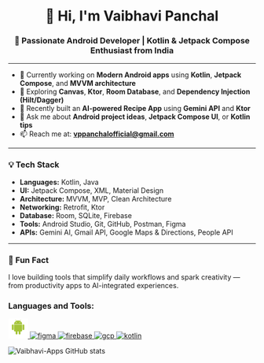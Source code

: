 <h1 align="center">👋 Hi, I'm Vaibhavi Panchal</h1>
<h3 align="center">🚀 Passionate Android Developer | Kotlin & Jetpack Compose Enthusiast from India</h3>

---

- 🔭 Currently working on **Modern Android apps** using **Kotlin**, **Jetpack Compose**, and **MVVM architecture**  
- 🧠 Exploring **Canvas**, **Ktor**, **Room Database**, and **Dependency Injection (Hilt/Dagger)**  
- 🤖 Recently built an **AI-powered Recipe App** using **Gemini API** and **Ktor**  
- 💬 Ask me about **Android project ideas**, **Jetpack Compose UI**, or **Kotlin tips**  
- 📫 Reach me at: **vppanchalofficial@gmail.com**

---

### 💡 Tech Stack
- **Languages:** Kotlin, Java  
- **UI:** Jetpack Compose, XML, Material Design  
- **Architecture:** MVVM, MVP, Clean Architecture  
- **Networking:** Retrofit, Ktor  
- **Database:** Room, SQLite, Firebase  
- **Tools:** Android Studio, Git, GitHub, Postman, Figma  
- **APIs:** Gemini AI, Gmail API, Google Maps & Directions, People API  

---

### 🌱 Fun Fact
I love building tools that simplify daily workflows and spark creativity — from productivity apps to AI-integrated experiences.  

<h3 align="left">Languages and Tools:</h3>
<p align="left"> <a href="https://developer.android.com" target="_blank" rel="noreferrer"> <img src="https://raw.githubusercontent.com/devicons/devicon/master/icons/android/android-original-wordmark.svg" alt="android" width="40" height="40"/> </a> <a href="https://www.figma.com/" target="_blank" rel="noreferrer"> <img src="https://www.vectorlogo.zone/logos/figma/figma-icon.svg" alt="figma" width="40" height="40"/> </a> <a href="https://firebase.google.com/" target="_blank" rel="noreferrer"> <img src="https://www.vectorlogo.zone/logos/firebase/firebase-icon.svg" alt="firebase" width="40" height="40"/> </a> <a href="https://cloud.google.com" target="_blank" rel="noreferrer"> <img src="https://www.vectorlogo.zone/logos/google_cloud/google_cloud-icon.svg" alt="gcp" width="40" height="40"/> </a> <a href="https://kotlinlang.org" target="_blank" rel="noreferrer"> <img src="https://www.vectorlogo.zone/logos/kotlinlang/kotlinlang-icon.svg" alt="kotlin" width="40" height="40"/> </a> </p>

![Vaibhavi-Apps GitHub stats](https://github-readme-stats.vercel.app/api?username=Vaibhavi-Apps&theme=dark&show_icons=true)
